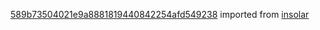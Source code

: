 [589b73504021e9a8881819440842254afd549238](https://github.com/insolar/insolar/commit/589b73504021e9a8881819440842254afd549238) imported from [insolar](https://github.com/insolar/insolar)
